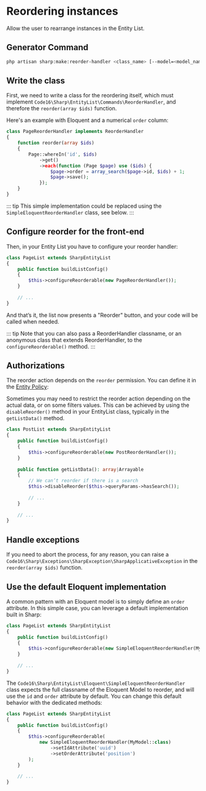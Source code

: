 # Reordering instances

Allow the user to rearrange instances in the Entity List.

## Generator Command

```bash
php artisan sharp:make:reorder-handler <class_name> [--model=<model_name>]
```

## Write the class

First, we need to write a class for the reordering itself, which must implement `Code16\Sharp\EntityList\Commands\ReorderHandler`, and therefore the `reorder(array $ids)` function.

Here's an example with Eloquent and a numerical `order` column:

```php
class PageReorderHandler implements ReorderHandler
{
    function reorder(array $ids)
    {
        Page::whereIn('id', $ids)
            ->get()
            ->each(function (Page $page) use ($ids) {
                $page->order = array_search($page->id, $ids) + 1;
                $page->save();
            });
    }
}
```

::: tip
This simple implementation could be replaced using the `SimpleEloquentReorderHandler` class, see below. 
:::

## Configure reorder for the front-end

Then, in your Entity List you have to configure your reorder handler:

```php
class PageList extends SharpEntityList
{
    public function buildListConfig()
    {
        $this->configureReorderable(new PageReorderHandler());
    }
    
    // ...
}
```

And that’s it, the list now presents a "Reorder" button, and your code will be called when needed.

::: tip
Note that you can also pass a ReorderHandler classname, or an anonymous class that extends ReorderHandler, to the `configureReorderable()` method. 
:::

## Authorizations

The reorder action depends on the `reorder` permission. You can define it in the [Entity Policy](entity-authorizations.md):

Sometimes you may need to restrict the reorder action depending on the actual data, or on some filters values. This can be achieved by using the `disableReorder()` method in your EntityList class, typically in the `getListData()` method.

```php
class PostList extends SharpEntityList
{
    public function buildListConfig()
    {
        $this->configureReorderable(new PostReorderHandler());
    }
    
    public function getListData(): array|Arrayable
    {
        // We can’t reorder if there is a search 
        $this->disableReorder($this->queryParams->hasSearch());
        
        // ...
    }
    
    // ...
}
```

## Handle exceptions

If you need to abort the process, for any reason, you can raise a `Code16\Sharp\Exceptions\SharpException\SharpApplicativeException` in the `reorder(array $ids)` function.

## Use the default Eloquent implementation

A common pattern with an Eloquent model is to simply define an `order` attribute. In this simple case, you can leverage a default implementation built in Sharp:

```php
class PageList extends SharpEntityList
{
    public function buildListConfig()
    {
        $this->configureReorderable(new SimpleEloquentReorderHandler(MyModel::class));
    }
    
    // ...
}
```

The `Code16\Sharp\EntityList\Eloquent\SimpleEloquentReorderHandler` class expects the full classname of the Eloquent Model to reorder, and will use the `id` and `order` attribute by default. You can change this default behavior with the dedicated methods:

```php
class PageList extends SharpEntityList
{
    public function buildListConfig()
    {
        $this->configureReorderable(
            new SimpleEloquentReorderHandler(MyModel::class)
                ->setIdAttribute('uuid')
                ->setOrderAttribute('position')
        );
    }
    
    // ...
}
```
